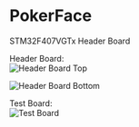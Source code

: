 # PokerFace
STM32F407VGTx Header Board  

Header Board:  
![Header Board Top](https://live.staticflickr.com/65535/49983117518_5cdf38629c.jpg)

![Header Board Bottom](https://live.staticflickr.com/65535/49983900427_dae09718ca.jpg)

Test Board:  
![Test Board](https://live.staticflickr.com/65535/49983937337_f1e22a0d07.jpg)
